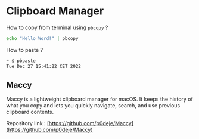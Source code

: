 # Clipboard Manager

How to copy from terminal using `pbcopy` ?

```zsh
echo "Hello Word!" | pbcopy
```

How to paste ?

```zsh
~ $ pbpaste
Tue Dec 27 15:41:22 CET 2022
```

## Maccy

Maccy is a lightweight clipboard manager for macOS. It keeps the history of what you copy and lets you quickly navigate, search, and use previous clipboard contents.

Repository link : [https://github.com/p0deje/Maccy](https://github.com/p0deje/Maccy)
